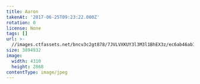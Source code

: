 ```yaml
---
title: Aaron
takenAt: '2017-06-25T09:23:22.000Z'
rotation: 0
license: None
tags: []
url: >-
  //images.ctfassets.net/bncv3c2gt878/7JVLVXKUY3l3M3l1BhEX3z/ec6ab46ab7dd21fe6970a671c0894876/aaron_34715978423_o
size: 3894932
image:
  width: 4310
  height: 2868
contentType: image/jpeg
---
```


